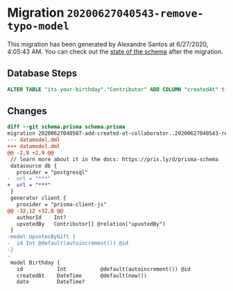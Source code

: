 # Migration `20200627040543-remove-typo-model`

This migration has been generated by Alexandre Santos at 6/27/2020, 4:05:43 AM.
You can check out the [state of the schema](./schema.prisma) after the migration.

## Database Steps

```sql
ALTER TABLE "its-your-birthday"."Contributor" ADD COLUMN "createdAt" timestamp(3)  NOT NULL DEFAULT CURRENT_TIMESTAMP;
```

## Changes

```diff
diff --git schema.prisma schema.prisma
migration 20200627040507-add-created-at-collaborator..20200627040543-remove-typo-model
--- datamodel.dml
+++ datamodel.dml
@@ -2,9 +2,9 @@
 // learn more about it in the docs: https://pris.ly/d/prisma-schema
 datasource db {
   provider = "postgresql"
-  url = "***"
+  url = "***"
 }
 generator client {
   provider = "prisma-client-js"
@@ -32,12 +32,8 @@
   authorId    Int?
   upvotedBy   Contributor[] @relation("upvotedBy")
 }
-model UpvotesByGift {
-  id Int @default(autoincrement()) @id
-}
-
 model Birthday {
   id           Int           @default(autoincrement()) @id
   createdAt    DateTime      @default(now())
   date         DateTime?
```


